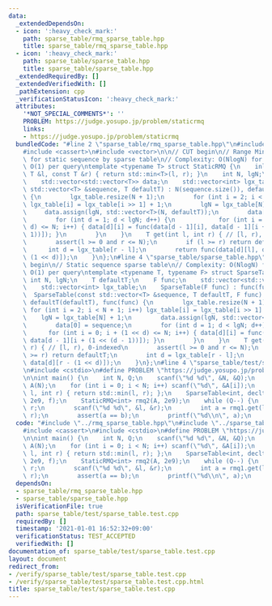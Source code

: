 ```yaml
---
data:
  _extendedDependsOn:
  - icon: ':heavy_check_mark:'
    path: sparse_table/rmq_sparse_table.hpp
    title: sparse_table/rmq_sparse_table.hpp
  - icon: ':heavy_check_mark:'
    path: sparse_table/sparse_table.hpp
    title: sparse_table/sparse_table.hpp
  _extendedRequiredBy: []
  _extendedVerifiedWith: []
  _pathExtension: cpp
  _verificationStatusIcon: ':heavy_check_mark:'
  attributes:
    '*NOT_SPECIAL_COMMENTS*': ''
    PROBLEM: https://judge.yosupo.jp/problem/staticrmq
    links:
    - https://judge.yosupo.jp/problem/staticrmq
  bundledCode: "#line 2 \"sparse_table/rmq_sparse_table.hpp\"\n#include <algorithm>\n\
    #include <cassert>\n#include <vector>\n\n// CUT begin\n// Range Minimum Query\
    \ for static sequence by sparse table\n// Complexity: O(NlogN) for precalculation,\
    \ O(1) per query\ntemplate <typename T> struct StaticRMQ {\n    inline T func(const\
    \ T &l, const T &r) { return std::min<T>(l, r); }\n    int N, lgN;\n    T defaultT;\n\
    \    std::vector<std::vector<T>> data;\n    std::vector<int> lgx_table;\n    StaticRMQ(const\
    \ std::vector<T> &sequence, T defaultT) : N(sequence.size()), defaultT(defaultT)\
    \ {\n        lgx_table.resize(N + 1);\n        for (int i = 2; i < N + 1; i++)\
    \ lgx_table[i] = lgx_table[i >> 1] + 1;\n        lgN = lgx_table[N] + 1;\n   \
    \     data.assign(lgN, std::vector<T>(N, defaultT));\n        data[0] = sequence;\n\
    \        for (int d = 1; d < lgN; d++) {\n            for (int i = 0; i + (1 <<\
    \ d) <= N; i++) { data[d][i] = func(data[d - 1][i], data[d - 1][i + (1 << (d -\
    \ 1))]); }\n        }\n    }\n    T get(int l, int r) { // [l, r), 0-indexed\n\
    \        assert(l >= 0 and r <= N);\n        if (l >= r) return defaultT;\n  \
    \      int d = lgx_table[r - l];\n        return func(data[d][l], data[d][r -\
    \ (1 << d)]);\n    }\n};\n#line 4 \"sparse_table/sparse_table.hpp\"\n\n// CUT\
    \ begin\n// Static sequence sparse table\n// Complexity: O(NlogN) for precalculation,\
    \ O(1) per query\ntemplate <typename T, typename F> struct SparseTable {\n   \
    \ int N, lgN;\n    T defaultT;\n    F func;\n    std::vector<std::vector<T>> data;\n\
    \    std::vector<int> lgx_table;\n    SparseTable(F func) : func(func) {}\n  \
    \  SparseTable(const std::vector<T> &sequence, T defaultT, F func) : N(sequence.size()),\
    \ defaultT(defaultT), func(func) {\n        lgx_table.resize(N + 1);\n       \
    \ for (int i = 2; i < N + 1; i++) lgx_table[i] = lgx_table[i >> 1] + 1;\n    \
    \    lgN = lgx_table[N] + 1;\n        data.assign(lgN, std::vector<T>(N, defaultT));\n\
    \        data[0] = sequence;\n        for (int d = 1; d < lgN; d++) {\n      \
    \      for (int i = 0; i + (1 << d) <= N; i++) { data[d][i] = func(data[d - 1][i],\
    \ data[d - 1][i + (1 << (d - 1))]); }\n        }\n    }\n    T get(int l, int\
    \ r) { // [l, r), 0-indexed\n        assert(l >= 0 and r <= N);\n        if (l\
    \ >= r) return defaultT;\n        int d = lgx_table[r - l];\n        return func(data[d][l],\
    \ data[d][r - (1 << d)]);\n    }\n};\n#line 4 \"sparse_table/test/sparse_table.test.cpp\"\
    \n#include <cstdio>\n#define PROBLEM \"https://judge.yosupo.jp/problem/staticrmq\"\
    \n\nint main() {\n    int N, Q;\n    scanf(\"%d %d\", &N, &Q);\n    std::vector<int>\
    \ A(N);\n    for (int i = 0; i < N; i++) scanf(\"%d\", &A[i]);\n    auto f = [](int\
    \ l, int r) { return std::min(l, r); };\n    SparseTable<int, decltype(f)> rmq1(A,\
    \ 2e9, f);\n    StaticRMQ<int> rmq2(A, 2e9);\n    while (Q--) {\n        int l,\
    \ r;\n        scanf(\"%d %d\", &l, &r);\n        int a = rmq1.get(l, r), b = rmq2.get(l,\
    \ r);\n        assert(a == b);\n        printf(\"%d\\n\", a);\n    }\n}\n"
  code: "#include \"../rmq_sparse_table.hpp\"\n#include \"../sparse_table.hpp\"\n\
    #include <cassert>\n#include <cstdio>\n#define PROBLEM \"https://judge.yosupo.jp/problem/staticrmq\"\
    \n\nint main() {\n    int N, Q;\n    scanf(\"%d %d\", &N, &Q);\n    std::vector<int>\
    \ A(N);\n    for (int i = 0; i < N; i++) scanf(\"%d\", &A[i]);\n    auto f = [](int\
    \ l, int r) { return std::min(l, r); };\n    SparseTable<int, decltype(f)> rmq1(A,\
    \ 2e9, f);\n    StaticRMQ<int> rmq2(A, 2e9);\n    while (Q--) {\n        int l,\
    \ r;\n        scanf(\"%d %d\", &l, &r);\n        int a = rmq1.get(l, r), b = rmq2.get(l,\
    \ r);\n        assert(a == b);\n        printf(\"%d\\n\", a);\n    }\n}\n"
  dependsOn:
  - sparse_table/rmq_sparse_table.hpp
  - sparse_table/sparse_table.hpp
  isVerificationFile: true
  path: sparse_table/test/sparse_table.test.cpp
  requiredBy: []
  timestamp: '2021-01-01 16:52:32+09:00'
  verificationStatus: TEST_ACCEPTED
  verifiedWith: []
documentation_of: sparse_table/test/sparse_table.test.cpp
layout: document
redirect_from:
- /verify/sparse_table/test/sparse_table.test.cpp
- /verify/sparse_table/test/sparse_table.test.cpp.html
title: sparse_table/test/sparse_table.test.cpp
---
```

